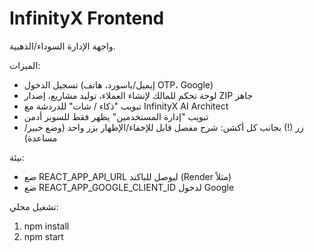 # InfinityX Frontend

واجهة الإدارة السوداء/الذهبية.

الميزات:
- تسجيل الدخول (إيميل/باسورد، هاتف OTP، Google)
- لوحة تحكم للمالك لإنشاء العملاء، توليد مشاريع، إصدار ZIP جاهز
- تبويب "ذكاء / شات" للدردشة مع InfinityX AI Architect
- تبويب "إدارة المستخدمين" يظهر فقط للسوبر أدمن
- زر (!) بجانب كل أكشن: شرح مفصل قابل للإخفاء/الإظهار بزر واحد (وضع خبير/مساعدة)

بيئة:
- ضع REACT_APP_API_URL ليوصل للباكند (Render مثلاً)
- ضع REACT_APP_GOOGLE_CLIENT_ID لدخول Google

تشغيل محلي:
1. npm install
2. npm start
